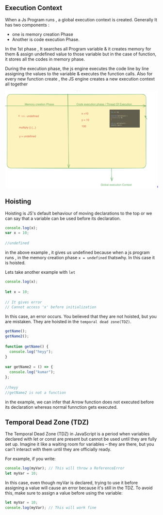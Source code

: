 ## Execution Context

When a Js Program runs , a global execution context is created. Generally It has two components :

- one is memory creation Phase
- Another is code execution Phase.

In the 1st phase , It searches all Program variable & it creates memory for them & assign undefined value to those variable but in the case of function, it stores all the codes in memory phase.

During the execution phase, the js engine executes the code line by line assigning the values to the variable & executes the function calls. Also for every new function create , the JS engine creates a new execution context all together

![output](./images//image.png)

## Hoisting

Hoisting is JS's default behaviour of moving declarations to the top or we can say that a variable can be used before its declaration.

```js
console.log(x);
var x = 10;

//undefined
```

in the above example , it gives us undefined because when a js program runs , in the memory creation phase `x = undefined` thatswhy. In this case it is hoisted.

Lets take another example with `let`

```js
console.log(x);

let x = 10;

// It gives error
// Cannot access 'x' before initialization
```

In this case, an error occurs. You believed that they are not hoisted, but you are mistaken. They are hoisted in the `temporal dead zone(TDZ)`.

```js
getName();
getName2();

function getName() {
  console.log("heyy");
}

var getName2 = () => {
  console.log("kumar");
};

//heyy
//getName2 is not a function
```

in the example, we can infer that Arrow function does not executed before its declaration whereas normal funnction gets executed.

## Temporal Dead Zone (TDZ)

The Temporal Dead Zone (TDZ) in JavaScript is a period when variables declared with let or const are present but cannot be used until they are fully set up. Imagine it like a waiting room for variables – they are there, but you can't interact with them until they are officially ready.

For example, if you write:

```js
console.log(myVar); // This will throw a ReferenceError
let myVar = 10;
```

In this case, even though myVar is declared, trying to use it before assigning a value will cause an error because it's still in the TDZ. To avoid this, make sure to assign a value before using the variable:

```js
let myVar = 10;
console.log(myVar); // This will work fine
```
